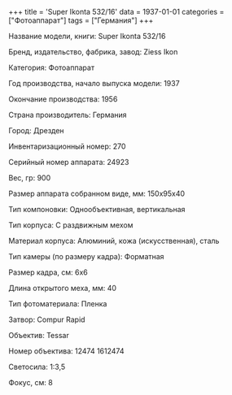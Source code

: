 +++
title = 'Super Ikonta 532/16'
data = 1937-01-01
categories = ["Фотоаппарат"]
tags = ["Германия"]
+++

Название модели, книги: Super Ikonta 532/16

Бренд, издательство, фабрика, завод: Ziess Ikon

Категория: Фотоаппарат

Год производства, начало выпуска модели: 1937

Окончание производства: 1956

Страна производитель: Германия

Город: Дрезден

Инвентаризационный номер: 270

Серийный номер аппарата: 24923

Вес, гр: 900

Размер аппарата  собранном виде, мм: 150x95x40

Тип компоновки: Однообъективная, вертикальная

Тип корпуса: С раздвижным мехом

Материал корпуса: Алюминий, кожа (искусственная), сталь

Тип камеры (по размеру кадра): Форматная

Размер кадра, см: 6х6

Длина открытого меха, мм: 40

Тип фотоматериала: Пленка

Затвор: Compur Rapid

Объектив: Tessar

Номер объектива: 12474
1612474

Светосила: 1:3,5

Фокус, см: 8

